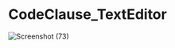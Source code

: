 # CodeClause_TextEditor

![Screenshot (73)](https://github.com/Prathzzz/CodeClause_TextEditor/assets/109454557/f45fa3d8-7619-484e-9d83-ee777e688967)

